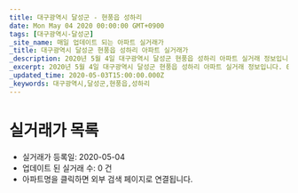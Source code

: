 ```yaml
---
title: 대구광역시 달성군 - 현풍읍 성하리
date: Mon May 04 2020 00:00:00 GMT+0900
tags: [대구광역시-달성군]
_site_name: 매일 업데이트 되는 아파트 실거래가
_title: 대구광역시 달성군 현풍읍 성하리 아파트 실거래가
_description: 2020년 5월 4일 대구광역시 달성군 현풍읍 성하리 아파트 실거래 정보입니다. 0건 아파트 정보가 있습니다.
_excerpt: 2020년 5월 4일 대구광역시 달성군 현풍읍 성하리 아파트 실거래 정보입니다. 0건 아파트 정보가 있습니다.
_updated_time: 2020-05-03T15:00:00.000Z
_keywords: 대구광역시,달성군,현풍읍,성하리
---
```






# 실거래가 목록
- 실거래가 등록일: 2020-05-04
- 업데이트 된 실거래 수: 0 건
- 아파트명을 클릭하면 외부 검색 페이지로 연결됩니다.




